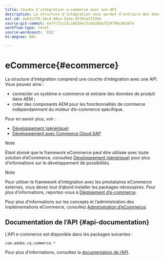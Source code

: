 ```yaml
---
title: Couche d’intégration e-commerce avec une API
description: La structure d’intégration vous permet d’extraire des données de produit dans AEM et de créer des composants AEM pour les fonctionnalités commerciales.
exl-id: da63c576-34cd-40ce-81de-d7391a331364
source-git-commit: eaffc71c23c18d26ec5cbb2bbb7524790c4826fe
workflow-type: tm+mt
source-wordcount: '152'
ht-degree: 86%

---
```


# eCommerce{#ecommerce}

La structure d’intégration comprend une couche d’intégration avec une API. Vous pouvez ainsi :

* connecter un système e-commerce et extraire des données de produit dans AEM ;
* créer des composants AEM pour les fonctionnalités de commerce indépendamment du moteur d’e-commerce spécifique.

Pour en savoir plus, voir :

* [Développement (générique)](/help/commerce/cif-classic/developing/generic.md)
* [Développement avec Commerce Cloud SAP](/help/commerce/cif-classic/developing/sap-commerce-cloud.md)

>[!NOTE]
>
>Étant donné que le framework eCommerce peut être utilisée avec toute solution d’eCommerce, consultez [Développement (générique)](/help/commerce/cif-classic/developing/generic.md) pour plus d’informations sur le développement de possibilités.

>[!NOTE]
>
>Pour utiliser le framework d’intégration avec les prestataires eCommerce externes, vous devez tout d’abord installer les packages nécessaires. Pour plus d’informations, reportez-vous à [Déploiement d’e-commerce](/help/commerce/cif-classic/deploying/ecommerce.md).
>
>Pour plus d’informations sur les concepts et l’administration des implémentations eCommerce, consultez [Administration d’eCommerce](/help/commerce/cif-classic/administering/ecommerce.md).

## Documentation de l’API {#api-documentation}

L’API e-commerce est disponible dans les packages suivantes :

`com.adobe.cq.commerce.*`

Pour plus d’informations, consultez la [documentation de l’API](https://helpx.adobe.com/experience-manager/6-5/sites/developing/using/reference-materials/javadoc/index.html).
